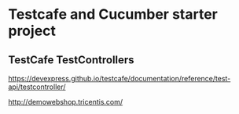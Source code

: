 # Testcafe and Cucumber starter project

## TestCafe TestControllers
https://devexpress.github.io/testcafe/documentation/reference/test-api/testcontroller/

http://demowebshop.tricentis.com/
